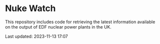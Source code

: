 # Nuke Watch

This repository includes code for retrieving the latest information available on the output of EDF nuclear power plants in the UK.

Last updated: 2023-11-13 17:07